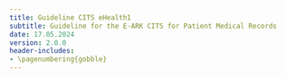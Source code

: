 ```yaml
---
title: Guideline CITS eHealth1
subtitle: Guideline for the E-ARK CITS for Patient Medical Records
date: 17.05.2024
version: 2.0.0
header-includes:
- \pagenumbering{gobble}
---
```

